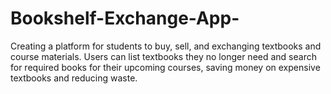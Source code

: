 # Bookshelf-Exchange-App-
Creating a platform for students to buy, sell, and exchanging textbooks and course materials. Users can list textbooks they no longer need and search for required books for their upcoming courses, saving money on expensive textbooks and reducing waste.
